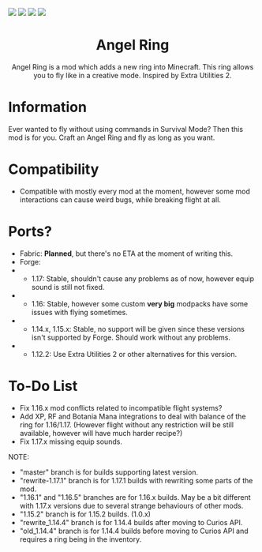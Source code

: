 ![](https://cf.way2muchnoise.eu/angel-ring.svg)
![](https://cf.way2muchnoise.eu/versions/angel-ring.svg)
![](https://img.shields.io/github/license/DenisMasterHerobrine/AngelRing) 
![](https://img.shields.io/github/issues/denismasterherobrine/AngelRing)
<div align="center"> <h1>  Angel Ring </h1> </div>
<div align="center"> Angel Ring is a mod which adds a new ring into Minecraft. This ring allows you to fly like in a creative mode. Inspired by Extra Utilities 2. </div>

# Information
Ever wanted to fly without using commands in Survival Mode? Then this mod is for you. Craft an Angel Ring and fly as long as you want.

# Compatibility
 - Compatible with mostly every mod at the moment, however some mod interactions can cause weird bugs, while breaking flight at all.

# Ports?
- Fabric: **Planned**, but there's no ETA at the moment of writing this.
- Forge:
- - 1.17: Stable, shouldn't cause any problems as of now, however equip sound is still not fixed.
- - 1.16: Stable, however some custom **very big** modpacks have some issues with flying sometimes.
- - 1.14.x, 1.15.x: Stable, no support will be given since these versions isn't supported by Forge. Should work without any problems.
- - 1.12.2: Use Extra Utilities 2 or other alternatives for this version.

# To-Do List
- Fix 1.16.x mod conflicts related to incompatible flight systems?
- Add XP, RF and Botania Mana integrations to deal with balance of the ring for 1.16/1.17. (However flight without any restriction will be still available, however will have much harder recipe?)
- Fix 1.17.x missing equip sounds.

NOTE: 
 - "master" branch is for builds supporting latest version.
 - "rewrite-1.17.1" branch is for 1.17.1 builds with rewriting some parts of the mod.
 - "1.16.1" and "1.16.5" branches are for 1.16.x builds. May be a bit different with 1.17.x versions due to several strange behaviours of other mods.
 - "1.15.2" branch is for 1.15.2 builds. (1.0.x)
 - "rewrite_1.14.4" branch is for 1.14.4 builds after moving to Curios API.
 - "old_1.14.4" branch is for 1.14.4 builds before moving to Curios API and requires a ring being in the inventory.
